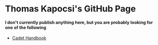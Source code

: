 # Thomas Kapocsi's GitHub Page

#### I don't currently publish anything here, but you are probably looking for one of the following

- [Cadet Handbook](https://tomkap011.github.io/Cadet-Handbook/)

